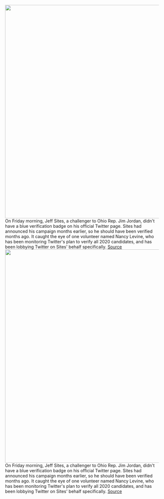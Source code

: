 <img src='https://cdn.vox-cdn.com/thumbor/OUY2yHKERNMWoWv2UPgea3scr0c=/0x0:2040x1360/1200x800/filters:focal(857x517:1183x843)/cdn.vox-cdn.com/uploads/chorus_image/image/66354040/acastro_170726_1777_0010.0.jpg' width='700px' /><br/>
On Friday morning, Jeff Sites, a challenger to Ohio Rep. Jim Jordan, didn't have a blue verification badge on his official Twitter page. Sites had announced his campaign months earlier, so he should have been verified months ago. It caught the eye of one volunteer named Nancy Levine, who has been monitoring Twitter's plan to verify all 2020 candidates, and has been lobbying Twitter on Sites' behalf specifically.
<a href='https://www.theverge.com/2020/2/21/21147563/twitter-verified-candidates-super-tuesday-elections-2020'> Source <a/><img src='https://cdn.vox-cdn.com/thumbor/OUY2yHKERNMWoWv2UPgea3scr0c=/0x0:2040x1360/1200x800/filters:focal(857x517:1183x843)/cdn.vox-cdn.com/uploads/chorus_image/image/66354040/acastro_170726_1777_0010.0.jpg' width='700px' /><br/>
On Friday morning, Jeff Sites, a challenger to Ohio Rep. Jim Jordan, didn't have a blue verification badge on his official Twitter page. Sites had announced his campaign months earlier, so he should have been verified months ago. It caught the eye of one volunteer named Nancy Levine, who has been monitoring Twitter's plan to verify all 2020 candidates, and has been lobbying Twitter on Sites' behalf specifically.
<a href='https://www.theverge.com/2020/2/21/21147563/twitter-verified-candidates-super-tuesday-elections-2020'> Source <a/>